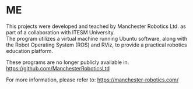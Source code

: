 # ME
This projects were developed and teached by
Manchester Robotics Ltd.
as part of a collaboration with ITESM University.  
The program utilizes a virtual machine running Ubuntu software, 
along with the Robot Operating System (ROS) and RViz, to provide a practical robotics education platform.

These programs are no longer publicly available in.
https://github.com/ManchesterRoboticsLtd 

For more information, please refer to:
https://manchester-robotics.com/  

